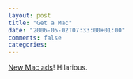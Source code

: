 ```yaml
---
layout: post
title: "Get a Mac"
date: "2006-05-02T07:33:00+01:00"
comments: false
categories: 
---
```


<p><a href="http://www.apple.com/getamac/ads/">New Mac ads</a>! Hilarious.</p>


